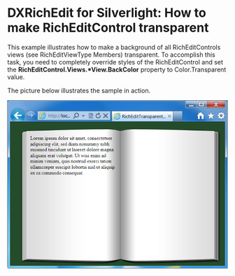 # DXRichEdit for Silverlight: How to make RichEditControl transparent


<p>This example illustrates how to make a background of all RichEditControls views (see RichEditViewType Members) transparent. To accomplish this task, you need to completely override styles of the RichEditControl and set the <strong>RichEditControl.Views.*View.BackColor</strong> property to Color.Transparent value.<br />
</p><p>The picture below illustrates the sample in action.</p><p><img src="https://raw.githubusercontent.com/DevExpress-Examples/dxrichedit-for-silverlight-how-to-make-richeditcontrol-transparent-e4061/12.1.4+/media/a2e89cef-3fc4-48cc-8167-98142c703fd7.png"></p>

<br/>


